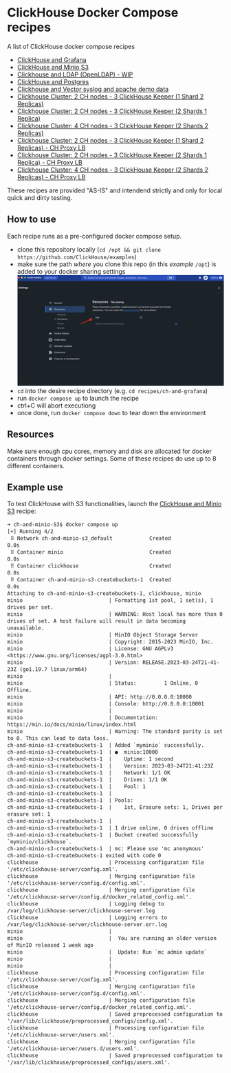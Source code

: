 # ClickHouse Docker Compose recipes

A list of ClickHouse docker compose recipes

- [ClickHouse and Grafana](./recipes/ch-and-grafana/README.md)
- [ClickHouse and Minio S3](./recipes/ch-and-minio-S3/README.md)
- [Clickhouse and LDAP (OpenLDAP) - WIP](./recipes/ch-and-openldap/README.md)
- [ClickHouse and Postgres](./recipes/ch-and-postgres/README.md)
- [Clickhouse and Vector syslog and apache demo data](./recipes/ch-and-vector/README.md)
- [Clickhouse Cluster: 2 CH nodes - 3 ClickHouse Keeper (1 Shard 2 Replicas)](./recipes/cluster_1S_2R/README.md)
- [Clickhouse Cluster: 2 CH nodes - 3 ClickHouse Keeper (2 Shards 1 Replica)](./recipes/cluster_2S_1R/README.md)
- [Clickhouse Cluster: 4 CH nodes - 3 ClickHouse Keeper (2 Shards 2 Replicas)](./recipes/cluster_2S_2R/README.md)
- [Clickhouse Cluster: 2 CH nodes - 3 ClickHouse Keeper (1 Shard 2 Replicas) - CH Proxy LB](./recipes/cluster_1S_2R_ch_proxy/README.md)
- [Clickhouse Cluster: 2 CH nodes - 3 ClickHouse Keeper (2 Shards 1 Replica) - CH Proxy LB](./recipes/cluster_2S_1R_ch_proxy/README.md)
- [Clickhouse Cluster: 4 CH nodes - 3 ClickHouse Keeper (2 Shards 2 Replicas) - CH Proxy LB](./recipes/cluster_2S_2R_ch_proxy/README.md)

These recipes are provided "AS-IS" and intendend strictly and only for local quick and dirty testing.



## How to use

Each recipe runs as a pre-configured docker compose setup.

- clone this repository locally (`cd /opt && git clone https://github.com/ClickHouse/examples`)
- make sure the path _where_ you clone this repo (in this _example_ `/opt`) is added to your docker sharing settings
![](./extras/add_path_to_docker_settings.png)
- `cd` into the desire recipe directory (e.g. `cd recipes/ch-and-grafana`)
- run `docker compose up` to launch the recipe
- ctrl+C will abort executiong
- once done, run `docker compose down` to tear down the environment


## Resources

Make sure enough cpu cores, memory and disk are allocated for docker containers through docker settings.
Some of these recipes do use up to 8 different containers.


## Example use

To test ClickHouse with S3 functionalities, launch the [ClickHouse and Minio S3](./recipes/ch-and-minio-S3/README.md) recipe:

```
➜ ch-and-minio-S3$ docker compose up
[+] Running 4/2
 ⠿ Network ch-and-minio-s3_default            Created                                                                                                                                                                                         0.0s
 ⠿ Container minio                            Created                                                                                                                                                                                         0.0s
 ⠿ Container clickhouse                       Created                                                                                                                                                                                         0.0s
 ⠿ Container ch-and-minio-s3-createbuckets-1  Created                                                                                                                                                                                         0.0s
Attaching to ch-and-minio-s3-createbuckets-1, clickhouse, minio
minio                            | Formatting 1st pool, 1 set(s), 1 drives per set.
minio                            | WARNING: Host local has more than 0 drives of set. A host failure will result in data becoming unavailable.
minio                            | MinIO Object Storage Server
minio                            | Copyright: 2015-2023 MinIO, Inc.
minio                            | License: GNU AGPLv3 <https://www.gnu.org/licenses/agpl-3.0.html>
minio                            | Version: RELEASE.2023-03-24T21-41-23Z (go1.19.7 linux/arm64)
minio                            |
minio                            | Status:         1 Online, 0 Offline.
minio                            | API: http://0.0.0.0:10000
minio                            | Console: http://0.0.0.0:10001
minio                            |
minio                            | Documentation: https://min.io/docs/minio/linux/index.html
minio                            | Warning: The standard parity is set to 0. This can lead to data loss.
ch-and-minio-s3-createbuckets-1  | Added `myminio` successfully.
ch-and-minio-s3-createbuckets-1  | ●  minio:10000
ch-and-minio-s3-createbuckets-1  |    Uptime: 1 second
ch-and-minio-s3-createbuckets-1  |    Version: 2023-03-24T21:41:23Z
ch-and-minio-s3-createbuckets-1  |    Network: 1/1 OK
ch-and-minio-s3-createbuckets-1  |    Drives: 1/1 OK
ch-and-minio-s3-createbuckets-1  |    Pool: 1
ch-and-minio-s3-createbuckets-1  |
ch-and-minio-s3-createbuckets-1  | Pools:
ch-and-minio-s3-createbuckets-1  |    1st, Erasure sets: 1, Drives per erasure set: 1
ch-and-minio-s3-createbuckets-1  |
ch-and-minio-s3-createbuckets-1  | 1 drive online, 0 drives offline
ch-and-minio-s3-createbuckets-1  | Bucket created successfully `myminio/clickhouse`.
ch-and-minio-s3-createbuckets-1  | mc: Please use 'mc anonymous'
ch-and-minio-s3-createbuckets-1 exited with code 0
clickhouse                       | Processing configuration file '/etc/clickhouse-server/config.xml'.
clickhouse                       | Merging configuration file '/etc/clickhouse-server/config.d/config.xml'.
clickhouse                       | Merging configuration file '/etc/clickhouse-server/config.d/docker_related_config.xml'.
clickhouse                       | Logging debug to /var/log/clickhouse-server/clickhouse-server.log
clickhouse                       | Logging errors to /var/log/clickhouse-server/clickhouse-server.err.log
minio                            |
minio                            |  You are running an older version of MinIO released 1 week ago
minio                            |  Update: Run `mc admin update`
minio                            |
minio                            |
clickhouse                       | Processing configuration file '/etc/clickhouse-server/config.xml'.
clickhouse                       | Merging configuration file '/etc/clickhouse-server/config.d/config.xml'.
clickhouse                       | Merging configuration file '/etc/clickhouse-server/config.d/docker_related_config.xml'.
clickhouse                       | Saved preprocessed configuration to '/var/lib/clickhouse/preprocessed_configs/config.xml'.
clickhouse                       | Processing configuration file '/etc/clickhouse-server/users.xml'.
clickhouse                       | Merging configuration file '/etc/clickhouse-server/users.d/users.xml'.
clickhouse                       | Saved preprocessed configuration to '/var/lib/clickhouse/preprocessed_configs/users.xml'.
```

